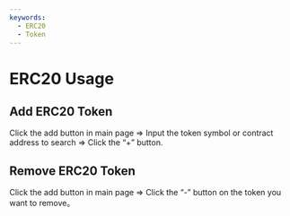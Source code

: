 ```yaml
---
keywords:
  - ERC20
  - Token
---
```


# ERC20 Usage

## Add ERC20 Token

Click the add button in main page => Input the token symbol or contract address to search => Click the “+” button.

## Remove ERC20 Token

Click the add button in main page => Click the “-” button on the token you want to remove。


